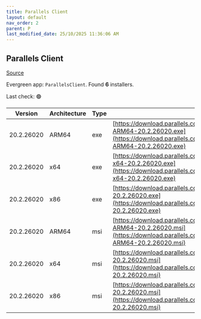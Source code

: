 ```yaml
---
title: Parallels Client
layout: default
nav_order: 2
parent: P
last_modified_date: 25/10/2025 11:36:06 AM
---
```


## Parallels Client

[Source](https://www.parallels.com/products/ras/download/links/)

Evergreen app: `ParallelsClient`. Found **6** installers.

Last check: 🟢

| Version    | Architecture | Type | URI                                                                                                                                                                                  |
| ---------- | ------------ | ---- | ------------------------------------------------------------------------------------------------------------------------------------------------------------------------------------ |
| 20.2.26020 | ARM64        | exe  | [https://download.parallels.com/ras/v20/20.2.2.26020/RASClient_Basic-ARM64-20.2.26020.exe](https://download.parallels.com/ras/v20/20.2.2.26020/RASClient_Basic-ARM64-20.2.26020.exe) |
| 20.2.26020 | x64          | exe  | [https://download.parallels.com/ras/v20/20.2.2.26020/RASClient_Basic-x64-20.2.26020.exe](https://download.parallels.com/ras/v20/20.2.2.26020/RASClient_Basic-x64-20.2.26020.exe)     |
| 20.2.26020 | x86          | exe  | [https://download.parallels.com/ras/v20/20.2.2.26020/RASClient_Basic-20.2.26020.exe](https://download.parallels.com/ras/v20/20.2.2.26020/RASClient_Basic-20.2.26020.exe)             |
| 20.2.26020 | ARM64        | msi  | [https://download.parallels.com/ras/v20/20.2.2.26020/RASClient-ARM64-20.2.26020.msi](https://download.parallels.com/ras/v20/20.2.2.26020/RASClient-ARM64-20.2.26020.msi)             |
| 20.2.26020 | x64          | msi  | [https://download.parallels.com/ras/v20/20.2.2.26020/RASClient-x64-20.2.26020.msi](https://download.parallels.com/ras/v20/20.2.2.26020/RASClient-x64-20.2.26020.msi)                 |
| 20.2.26020 | x86          | msi  | [https://download.parallels.com/ras/v20/20.2.2.26020/RASClient-20.2.26020.msi](https://download.parallels.com/ras/v20/20.2.2.26020/RASClient-20.2.26020.msi)                         |
